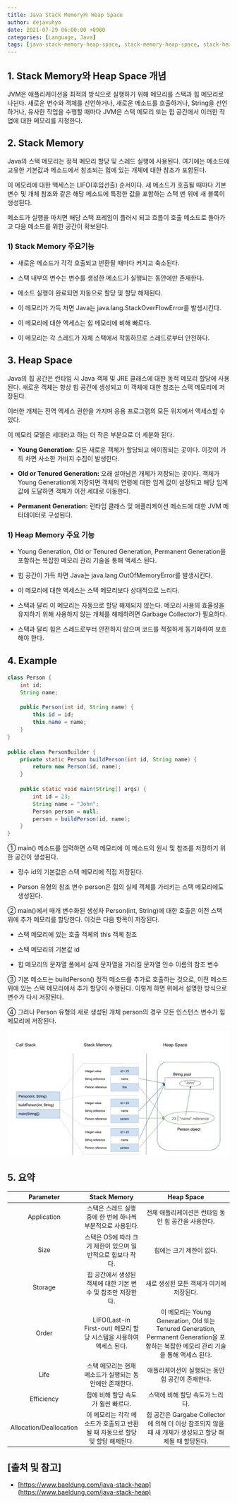 ```yaml
---
title: Java Stack Memory와 Heap Space
author: dejavuhyo
date: 2021-07-29 06:00:00 +0900
categories: [Language, Java]
tags: [java-stack-memory-heap-space, stack-memory-heap-space, stack-heap, stack, heap]
---
```


## 1. Stack Memory와 Heap Space 개념
JVM은 애플리케이션을 최적의 방식으로 실행하기 위해 메모리를 스택과 힙 메모리로 나뉜다. 새로운 변수와 객체를 선언하거나, 새로운 메소드를 호출하거나, String을 선언하거나, 유사한 작업을 수행할 때마다 JVM은 스택 메모리 또는 힙 공간에서 이러한 작업에 대한 메모리를 지정한다.

## 2. Stack Memory
Java의 스택 메모리는 정적 메모리 할당 및 스레드 실행에 사용된다. 여기에는 메소드에 고유한 기본값과 메소드에서 참조되는 힙에 있는 개체에 대한 참조가 포함된다.

이 메모리에 대한 액세스는 LIFO(후입선출) 순서이다. 새 메소드가 호출될 때마다 기본 변수 및 개체 참조와 같은 해당 메소드에 특정한 값을 포함하는 스택 맨 위에 새 블록이 생성된다.

메소드가 실행을 마치면 해당 스택 프레임이 플러시 되고 흐름이 호출 메소드로 돌아가고 다음 메소드를 위한 공간이 확보된다.

### 1) Stack Memory 주요기능

* 새로운 메소드가 각각 호출되고 반환될 때마다 커지고 축소된다.

* 스택 내부의 변수는 변수를 생성한 메소드가 실행되는 동안에만 존재한다.

* 메소드 실행이 완료되면 자동으로 할당 및 할당 해제된다.

* 이 메모리가 가득 차면 Java는 java.lang.StackOverFlowError를 발생시킨다.

* 이 메모리에 대한 액세스는 힙 메모리에 비해 빠르다.

* 이 메모리는 각 스레드가 자체 스택에서 작동하므로 스레드로부터 안전하다.

## 3. Heap Space
Java의 힙 공간은 런타임 시 Java 객체 및 JRE 클래스에 대한 동적 메모리 할당에 사용된다. 새로운 객체는 항상 힙 공간에 생성되고 이 객체에 대한 참조는 스택 메모리에 저장된다.

이러한 개체는 전역 액세스 권한을 가지며 응용 프로그램의 모든 위치에서 액세스할 수 있다.

이 메모리 모델은 세대라고 하는 더 작은 부분으로 더 세분화 된다.

* **Young Generation:** 모든 새로운 객체가 할당되고 에이징되는 곳이다. 이것이 가득 차면 사소한 가비지 수집이 발생한다.

* **Old or Tenured Generation:** 오래 살아남은 개체가 저장되는 곳이다. 객체가 Young Generation에 저장되면 객체의 연령에 대한 임계 값이 설정되고 해당 임계 값에 도달하면 객체가 이전 세대로 이동한다.

* **Permanent Generation:** 런타임 클래스 및 애플리케이션 메소드에 대한 JVM 메타데이터로 구성된다.

### 1) Heap Memory 주요 기능
 
* Young Generation, Old or Tenured Generation, Permanent Generation을 포함하는 복잡한 메모리 관리 기술을 통해 액세스 된다.

* 힙 공간이 가득 차면 Java는  java.lang.OutOfMemoryError를 발생시킨다.

* 이 메모리에 대한 액세스는 스택 메모리보다 상대적으로 느리다.

* 스택과 달리 이 메모리는 자동으로 할당 해제되지 않는다. 메모리 사용의 효율성을 유지하기 위해 사용하지 않는 개체를 해제하려면 Garbage Collector가 필요하다.

* 스택과 달리 힙은 스레드로부터 안전하지 않으며 코드를 적절하게 동기화하여 보호해야 한다.

## 4. Example

```java
class Person {
    int id;
    String name;

    public Person(int id, String name) {
        this.id = id;
        this.name = name;
    }
}

public class PersonBuilder {
    private static Person buildPerson(int id, String name) {
        return new Person(id, name);
    }

    public static void main(String[] args) {
        int id = 23;
        String name = "John";
        Person person = null;
        person = buildPerson(id, name);
    }
}
```

① main() 메소드를 입력하면 스택 메모리에 이 메소드의 원시 및 참조를 저장하기 위한 공간이 생성된다.

* 정수 id의 기본값은 스택 메모리에 직접 저장된다.

* Person 유형의 참조 변수 person은 힙의 실제 객체를 가리키는 스택 메모리에도 생성된다.

② main()에서 매개 변수화된 생성자 Person(int, String)에 대한 호출은 이전 스택 위에 추가 메모리를 할당한다. 이것은 다음 항목이 저장된다.

* 스택 메모리에 있는 호출 객체의 this 객체 참조

* 스택 메모리의 기본값 id

* 힙 메모리의 문자열 풀에서 실제 문자열을 가리킬 문자열 인수 이름의 참조 변수

③ 기본 메소드는 buildPerson() 정적 메소드를 추가로 호출하는 것으로, 이전 메소드 위에 있는 스택 메모리에서 추가 할당이 수행된다. 이렇게 하면 위에서 설명한 방식으로 변수가 다시 저장된다.

④ 그러나 Person 유형의 새로 생성된 개체 person의 경우 모든 인스턴스 변수가 힙 메모리에 저장된다.

![heap-stack-diagram](/assets/img/2021-07-29-java-stack-heap/heap-stack-diagram.png)

## 5. 요약

| Parameter | Stack Memory | Heap Space |
|:-----:|:-----:|:-----:|
| Application | 스택은 스레드 실행 중에 한 번에 하나씩 부분적으로 사용된다. | 전체 애플리케이션은 런타임 동안 힙 공간을 사용한다. |
| Size | 스택은 OS에 따라 크기 제한이 있으며 일반적으로 힙보다 작다. | 힙에는 크기 제한이 없다. |
| Storage | 힙 공간에서 생성된 객체에 대한 기본 변수 및 참조만 저장한다. | 새로 생성된 모든 객체가 여기에 저장된다. |
| Order | LIFO(Last-in First-out) 메모리 할당 시스템을 사용하여 액세스 된다. | 이 메모리는 Young Generation, Old 또는 Tenured Generation, Permanent Generation을 포함하는 복잡한 메모리 관리 기술을 통해 액세스 된다. |
| Life | 스택 메모리는 현재 메소드가 실행되는 동안에만 존재한다. | 애플리케이션이 실행되는 동안 힙 공간이 존재한다. |
| Efficiency | 힙에 비해 할당 속도가 훨씬 빠르다. | 스택에 비해 할당 속도가 느리다. |
| Allocation/Deallocation | 이 메모리는 각각 메소드가 호출되고 반환될 때 자동으로 할당 및 할당 해제된다. | 힙 공간은 Gargabe Collector에 의해 더 이상 참조되지 않을 때 새 개체가 생성되고 할당 해제될 때 할당된다. |

## [출처 및 참고]
* [https://www.baeldung.com/java-stack-heap](https://www.baeldung.com/java-stack-heap)
